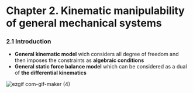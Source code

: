 # Chapter 2. Kinematic manipulability of general mechanical systems
### 2.1 Introduction
 - **General kinematic model** wich considers all degree of freedom and then imposes the constraints as **algebraic conditions**
 - **General static force balance model** which can be considered as a dual of **the differential kinematics**

![ezgif com-gif-maker (4)](https://user-images.githubusercontent.com/53217819/215256910-d79964ee-8f47-403f-8d47-e8953f9ae88e.gif)
